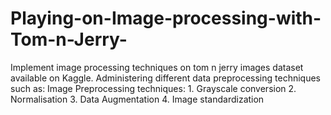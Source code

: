 # Playing-on-Image-processing-with-Tom-n-Jerry-
Implement image processing techniques on tom n jerry images dataset available on Kaggle. 
Administering different data preprocessing techniques such as:
Image Preprocessing techniques:
    1. Grayscale conversion
    2. Normalisation
    3. Data Augmentation
    4. Image standardization
